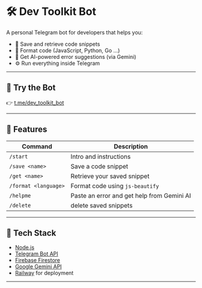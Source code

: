 # 🛠️ Dev Toolkit Bot

A personal Telegram bot for developers that helps you:

- 💾 Save and retrieve code snippets
- 🎨 Format code (JavaScript, Python, Go ...)
- 🧠 Get AI-powered error suggestions (via Gemini)
- ⚙️ Run everything inside Telegram

---

## 🔗 Try the Bot

👉 [t.me/dev_toolkit_bot](https://t.me/@dev_toolkit_bot)

---

## 🚀 Features

| Command | Description |
|--------|-------------|
| `/start` | Intro and instructions |
| `/save <name>` | Save a code snippet |
| `/get <name>` | Retrieve your saved snippet |
| `/format <language>` | Format code using `js-beautify` |
| `/helpme` | Paste an error and get help from Gemini AI |
| `/delete` | delete saved snippets |

---

## 🧠 Tech Stack

- [Node.js](https://nodejs.org/)
- [Telegram Bot API](https://core.telegram.org/bots/api)
- [Firebase Firestore](https://firebase.google.com/)
- [Google Gemini API](https://ai.google.dev/)
- [Railway](https://railway.com/) for deployment

---


